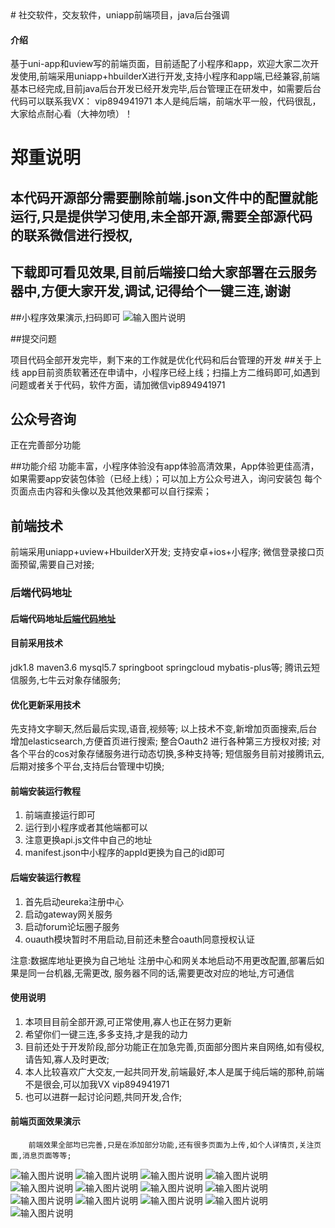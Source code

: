 <meta name="referrer" content="no-referrer" />
# 社交软件，交友软件，uniapp前端项目，java后台强调

#### 介绍
基于uni-app和uview写的前端页面，目前适配了小程序和app，欢迎大家二次开发使用,前端采用uniapp+hbuilderX进行开发,支持小程序和app端,已经兼容,前端基本已经完成,目前java后台开发已经开发完毕,后台管理正在研发中，如需要后台代码可以联系我VX：  vip894941971
本人是纯后端，前端水平一般，代码很乱，大家给点耐心看（大神勿喷）！

# 郑重说明
## 本代码开源部分需要删除前端.json文件中的配置就能运行,只是提供学习使用,未全部开源,需要全部源代码的联系微信进行授权,

## 下载即可看见效果,目前后端接口给大家部署在云服务器中,方便大家开发,调试,记得给个一键三连,谢谢

##小程序效果演示,扫码即可
![输入图片说明](https://images.gitee.com/uploads/images/2021/0505/190736_5e8cd79c_7727235.jpeg "gongyou.jpg")


##提交问题

项目代码全部开发完毕，剩下来的工作就是优化代码和后台管理的开发
##关于上线
app目前资质软著还在申请中，小程序已经上线；扫描上方二维码即可,如遇到问题或者关于代码，软件方面，请加微信vip894941971
## 公众号咨询
正在完善部分功能

##功能介绍
功能丰富，小程序体验没有app体验高清效果，App体验更佳高清，如果需要app安装包体验（已经上线）；可以加上方公众号进入，询问安装包
每个页面点击内容和头像以及其他效果都可以自行探索；
## 前端技术
前端采用uniapp+uview+HbuilderX开发;
支持安卓+ios+小程序;
微信登录接口页面预留,需要自己对接;

### 后端代码地址

#### 后端代码地址[后端代码地址](https://gitee.com/lqp9595/gongyou.git)

#### 目前采用技术
jdk1.8  maven3.6 mysql5.7  springboot  springcloud  mybatis-plus等;
腾讯云短信服务,七牛云对象存储服务;



#### 优化更新采用技术
先支持文字聊天,然后最后实现,语音,视频等;
以上技术不变,新增加页面搜索,后台增加elasticsearch,方便首页进行搜索;
整合Oauth2 进行各种第三方授权对接;
对各个平台的cos对象存储服务进行动态切换,多种支持等;
短信服务目前对接腾讯云,后期对接多个平台,支持后台管理中切换;

#### 前端安装运行教程

1.  前端直接运行即可
2.  运行到小程序或者其他端都可以
3.  注意更换api.js文件中自己的地址
4.  manifest.json中小程序的appId更换为自己的id即可

#### 后端安装运行教程

1.  首先启动eureka注册中心
2.  启动gateway网关服务
3.  启动forum论坛圈子服务
4.  ouauth模块暂时不用启动,目前还未整合oauth同意授权认证

注意:数据库地址更换为自己地址
     注册中心和网关本地启动不用更改配置,部署后如果是同一台机器,无需更改,
     服务器不同的话,需要更改对应的地址,方可通信
#### 使用说明

1.  本项目目前全部开源,可正常使用,寡人也正在努力更新
2.  希望你们一键三连,多多支持,才是我的动力
3.  目前还处于开发阶段,部分功能正在加急完善,页面部分图片来自网络,如有侵权,请告知,寡人及时更改;
4.  本人比较喜欢广大交友,一起共同开发,前端最好,本人是属于纯后端的那种,前端不是很会,可以加我VX  vip894941971
5.  也可以进群一起讨论问题,共同开发,合作;

#### 前端页面效果演示
        前端效果全部均已完善,只是在添加部分功能,还有很多页面为上传,如个人详情页,关注页面,消息页面等等;
![输入图片说明](https://images.gitee.com/uploads/images/2021/0415/160650_63aa2772_7727235.jpeg "d8623985e348a32bffb66bafa0d0d8f.jpg")
![输入图片说明](https://images.gitee.com/uploads/images/2021/0415/160709_b5b44883_7727235.jpeg "bb90f77231f313e4925ac493bda7cf8.jpg")
![输入图片说明](https://images.gitee.com/uploads/images/2021/0415/160700_531fd652_7727235.jpeg "bf45e56c323e797f796ee6bd7cb6706.jpg")
![输入图片说明](https://images.gitee.com/uploads/images/2021/0415/160721_d4744b93_7727235.jpeg "9f6626e70d51fbcf8fec7e477af6d91.jpg")
![输入图片说明](https://images.gitee.com/uploads/images/2021/0415/160729_15ad6567_7727235.jpeg "8b801a34aba959c4e718ad41ccaf448.jpg")
![输入图片说明](https://images.gitee.com/uploads/images/2021/0415/160739_f3e0626a_7727235.jpeg "9c1e8167c51f1264cf409b9b95cf8e0.jpg")
![输入图片说明](https://images.gitee.com/uploads/images/2021/0415/160750_16c89773_7727235.jpeg "3f969e3f728aee1db8a6f3eede40da0.jpg")
![输入图片说明](https://images.gitee.com/uploads/images/2021/0415/160758_3a689e64_7727235.jpeg "08e19791f8b426672d7b56128588e60.jpg")
![输入图片说明](https://images.gitee.com/uploads/images/2021/0415/160806_7bf4ef4c_7727235.jpeg "8f5487e737c57db54e1c34b462b3735.jpg")
![输入图片说明](https://images.gitee.com/uploads/images/2021/0415/160816_52da650b_7727235.jpeg "17c1c9d802b8288925631d7e7358dfa.jpg")
![输入图片说明](https://images.gitee.com/uploads/images/2021/0415/160829_0a6108d2_7727235.jpeg "78d98e13d67bb44d3e630db22ba2bc6.jpg")
![输入图片说明](https://images.gitee.com/uploads/images/2021/0415/160840_fddfc6e1_7727235.jpeg "769adbf64efef75ec38430c3083c913.jpg")
![输入图片说明](https://images.gitee.com/uploads/images/2021/0415/160847_ce9b5c5e_7727235.jpeg "6856a1f35bac0c074820b76f8a57e21.jpg")



